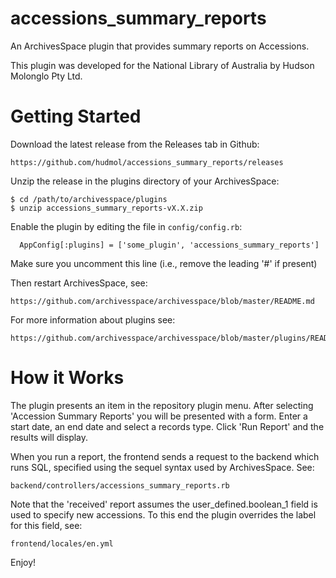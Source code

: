 accessions_summary_reports
==========================

An ArchivesSpace plugin that provides summary reports on Accessions.

This plugin was developed for the National Library of Australia by Hudson Molonglo Pty Ltd.


# Getting Started

Download the latest release from the Releases tab in Github:

    https://github.com/hudmol/accessions_summary_reports/releases

Unzip the release in the plugins directory of your ArchivesSpace:

    $ cd /path/to/archivesspace/plugins
    $ unzip accessions_summary_reports-vX.X.zip

Enable the plugin by editing the file in `config/config.rb`:

      AppConfig[:plugins] = ['some_plugin', 'accessions_summary_reports']

Make sure you uncomment this line (i.e., remove the leading '#' if present)

Then restart ArchivesSpace, see:

    https://github.com/archivesspace/archivesspace/blob/master/README.md

For more information about plugins see:

    https://github.com/archivesspace/archivesspace/blob/master/plugins/README.md


# How it Works

The plugin presents an item in the repository plugin menu.
After selecting 'Accession Summary Reports' you will be presented with a form.
Enter a start date, an end date and select a records type.
Click 'Run Report' and the results will display.

When you run a report, the frontend sends a request to the backend which runs SQL,
specified using the sequel syntax used by ArchivesSpace. See:

    backend/controllers/accessions_summary_reports.rb

Note that the 'received' report assumes the user_defined.boolean_1 field is used to
specify new accessions. To this end the plugin overrides the label for this field, see:

    frontend/locales/en.yml

Enjoy!
